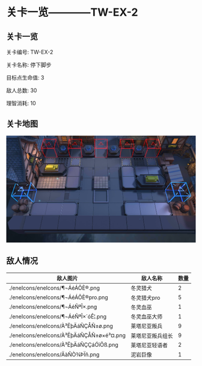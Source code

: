 # 关卡一览————TW-EX-2


## 关卡一览

关卡编号: TW-EX-2

关卡名称: 停下脚步

目标点生命值: 3

敌人总数: 30

理智消耗: 10


## 关卡地图
![TW-EX-2](./oprMap/TW-EX-2.png)

## 敌人情况

| 敌人图片 | 敌人名称 | 数量  |
|---------|-----|-----|
| ./eneIcons/eneIcons/¶¬ÁéÁÔÈ®.png| 冬灵猎犬  |   2  |
| ./eneIcons/eneIcons/¶¬ÁéÁÔÈ®pro.png| 冬灵猎犬pro  |   5  |
| ./eneIcons/eneIcons/¶¬ÁéÑªÎ×.png| 冬灵血巫  |   1  |
| ./eneIcons/eneIcons/¶¬ÁéÑªÎ×´óÊ¦.png| 冬灵血巫大师  |   1  |
| ./eneIcons/eneIcons/À³ËþÄáÑÇÅÑ±ø.png| 莱塔尼亚叛兵  |   9  |
| ./eneIcons/eneIcons/À³ËþÄáÑÇÅÑ±ø×é³¤.png| 莱塔尼亚叛兵组长  |   9  |
| ./eneIcons/eneIcons/À³ËþÄáÑÇÇáÓïÕß.png| 莱塔尼亚轻语者  |   2  |
| ./eneIcons/eneIcons/ÄàÑÒ¾ÞÏñ.png| 泥岩巨像  |   1  |
